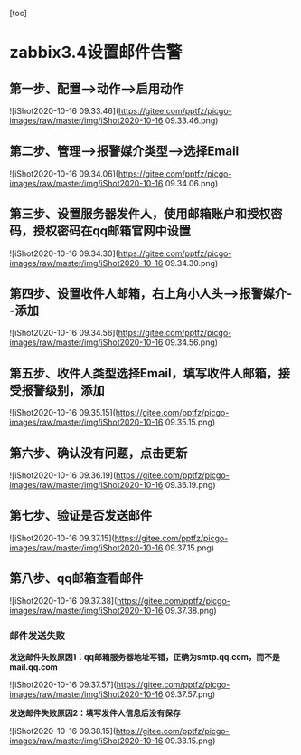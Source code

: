 [toc]



# zabbix3.4设置邮件告警

## 第一步、配置-->动作-->启用动作

![iShot2020-10-16 09.33.46](https://gitee.com/pptfz/picgo-images/raw/master/img/iShot2020-10-16 09.33.46.png)



## 第二步、管理-->报警媒介类型-->选择Email

![iShot2020-10-16 09.34.06](https://gitee.com/pptfz/picgo-images/raw/master/img/iShot2020-10-16 09.34.06.png)



## 第三步、设置服务器发件人，使用邮箱账户和授权密码，授权密码在qq邮箱官网中设置

![iShot2020-10-16 09.34.30](https://gitee.com/pptfz/picgo-images/raw/master/img/iShot2020-10-16 09.34.30.png)



## 第四步、设置收件人邮箱，右上角小人头-->报警媒介--添加

![iShot2020-10-16 09.34.56](https://gitee.com/pptfz/picgo-images/raw/master/img/iShot2020-10-16 09.34.56.png)



## 第五步、收件人类型选择Email，填写收件人邮箱，接受报警级别，添加

![iShot2020-10-16 09.35.15](https://gitee.com/pptfz/picgo-images/raw/master/img/iShot2020-10-16 09.35.15.png)



## 第六步、确认没有问题，点击更新

![iShot2020-10-16 09.36.19](https://gitee.com/pptfz/picgo-images/raw/master/img/iShot2020-10-16 09.36.19.png)



## 第七步、验证是否发送邮件

![iShot2020-10-16 09.37.15](https://gitee.com/pptfz/picgo-images/raw/master/img/iShot2020-10-16 09.37.15.png)



## 第八步、qq邮箱查看邮件

![iShot2020-10-16 09.37.38](https://gitee.com/pptfz/picgo-images/raw/master/img/iShot2020-10-16 09.37.38.png)





### 邮件发送失败

**发送邮件失败原因1：qq邮箱服务器地址写错，正确为smtp.qq.com，而不是mail.qq.com**

![iShot2020-10-16 09.37.57](https://gitee.com/pptfz/picgo-images/raw/master/img/iShot2020-10-16 09.37.57.png)



**发送邮件失败原因2：填写发件人信息后没有保存**

![iShot2020-10-16 09.38.15](https://gitee.com/pptfz/picgo-images/raw/master/img/iShot2020-10-16 09.38.15.png)

